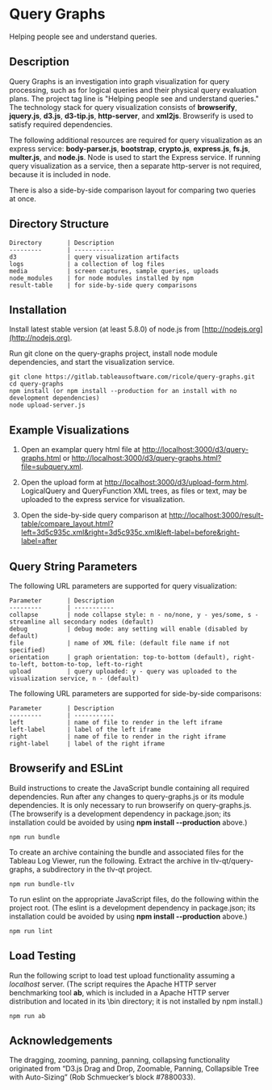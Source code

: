 Query Graphs
============

Helping people see and understand queries.

Description
-----------

Query Graphs is an investigation into graph visualization for query processing, such as for logical queries and their physical
query evaluation plans. The project tag line is "Helping people see and understand queries."
The technology stack for query visualization consists of
**browserify**, 
**jquery.js**,
**d3.js**,
**d3-tip.js**, 
**http-server**, and
**xml2js**.
Browserify is used to satisfy required dependencies.

The following additional resources are required for query visualization as an express service:
**body-parser.js**,
**bootstrap**,
**crypto.js**,
**express.js**,
**fs.js**,
**multer.js**, and
**node.js**.
Node is used to start the Express service.
If running query visualization as a service, then a separate http-server is not required, because it is included in node.

There is also a side-by-side comparison layout for comparing two queries at once.

Directory Structure
-------------------

```
Directory       | Description
---------       | -----------
d3              | query visualization artifacts
logs            | a collection of log files
media           | screen captures, sample queries, uploads
node_modules    | for node modules installed by npm
result-table    | for side-by-side query comparisons
```

Installation
------------

Install latest stable version (at least 5.8.0) of node.js from [http://nodejs.org](http://nodejs.org).

Run git clone on the query-graphs project, install node module dependencies, and
start the visualization service.

```shell
git clone https://gitlab.tableausoftware.com/ricole/query-graphs.git
cd query-graphs
npm install (or npm install --production for an install with no development dependencies)
node upload-server.js
```

Example Visualizations
----------------------

1. Open an examplar query html file at 
[http://localhost:3000/d3/query-graphs.html](http://localhost:3000/d3/query-graphs.html) or 
[http://localhost:3000/d3/query-graphs.html?file=subquery.xml](http://localhost:3000/d3/query-graphs.html?file=subquery.xml).

2. Open the upload form at 
[http://localhost:3000/d3/upload-form.html](http://localhost:3000/d3/upload-form.html).
LogicalQuery and QueryFunction XML trees, as files or text, may be uploaded to the express service for visualization.

3. Open the side-by-side query comparison at 
[http://localhost:3000/result-table/compare_layout.html?left=3d5c935c.xml&right=3d5c935c.xml&left-label=before&right-label=after](http://localhost:3000/result-table/compare_layout.html?left=3d5c935c.xml&right=3d5c935c.xml&left-label=before&right-label=after)

Query String Parameters
-----------------------

The following URL parameters are supported for query visualization:

```
Parameter       | Description
---------       | -----------
collapse        | node collapse style: n - no/none, y - yes/some, s - streamline all secondary nodes (default)
debug           | debug mode: any setting will enable (disabled by default)
file            | name of XML file: (default file name if not specified)
orientation     | graph orientation: top-to-bottom (default), right-to-left, bottom-to-top, left-to-right
upload          | query uploaded: y - query was uploaded to the visualization service, n - (default)

```

The following URL parameters are supported for side-by-side comparisons:

```
Parameter       | Description
---------       | -----------
left            | name of file to render in the left iframe
left-label      | label of the left iframe
right           | name of file to render in the right iframe
right-label     | label of the right iframe
```

Browserify and ESLint
---------------------

Build instructions to create the JavaScript bundle containing all required dependencies.
Run after any changes to query-graphs.js or its module dependencies.
It is only necessary to run browserify on query-graphs.js.
(The browserify is a development dependency in package.json;
its installation could be avoided by using **npm install --production** above.)

```shell
npm run bundle
```

To create an archive containing the bundle and associated files for the Tableau Log Viewer, run
the following. Extract the archive in tlv-qt/query-graphs, a subdirectory in the tlv-qt project.

```shell
npm run bundle-tlv
```

To run eslint on the appropriate JavaScript files, do the following within the project root.
(The eslint is a development dependency in package.json;
its installation could be avoided by using **npm install --production** above.)

```shell
npm run lint
```
Load Testing
------------

Run the following script to load test upload functionality assuming a *localhost* server.
(The script requires the Apache HTTP server benchmarking tool **ab**, 
which is included in a Apache HTTP server distribution and located in its \bin directory;
it is not installed by npm install.)

```shell
npm run ab
```

Acknowledgements 
----------------

The dragging, zooming, panning, panning, collapsing functionality originated from 
“D3.js Drag and Drop, Zoomable, Panning, Collapsible Tree with Auto-Sizing” (Rob Schmuecker’s block #7880033).

